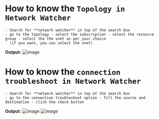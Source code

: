 # How to know the `Topology in Network Watcher`

```
- Search for **network watcher** in top of the search box
- go to the topology - select the subscription - select the resource group - select the the vnet as per your choice
  (if you want, you can select the vnet)

```
**Output:**
![image](https://user-images.githubusercontent.com/91359308/175275948-f1d80263-d5b3-436c-9e49-22511a27ecac.png)

# How to know the `connection troubleshoot in Network Watcher`                

```
- Search for **network watcher** in top of the search box
- go to the connection troubleshoot option - fill the source and destination - click the check button
```
**Output:**
![image](https://user-images.githubusercontent.com/91359308/175276990-076dcb8c-96a6-4321-acd7-96bb915db0ba.png)
![image](https://user-images.githubusercontent.com/91359308/175277119-656efa42-b70a-48e1-b18c-c0fdfa5e446b.png)
